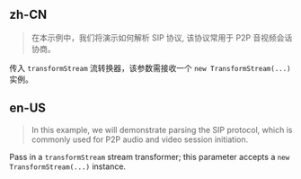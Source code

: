 ## zh-CN

> 在本示例中，我们将演示如何解析 SIP 协议, 该协议常用于 P2P 音视频会话协商。

传入 `transformStream` 流转换器，该参数需接收一个 `new TransformStream(...)` 实例。

## en-US

> In this example, we will demonstrate parsing the SIP protocol, which is commonly used for P2P audio and video session initiation.

Pass in a `transformStream` stream transformer; this parameter accepts a `new TransformStream(...)` instance.
